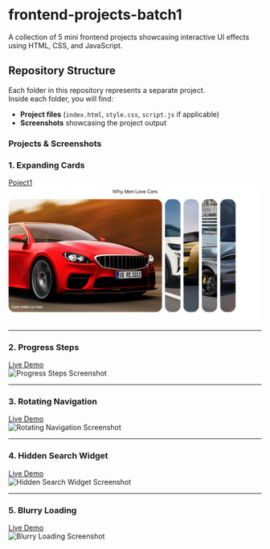 # frontend-projects-batch1
A collection of 5 mini frontend projects showcasing interactive UI effects using HTML, CSS, and JavaScript.

## Repository Structure
Each folder in this repository represents a separate project.  
Inside each folder, you will find:
- **Project files** (`index.html`, `style.css`, `script.js` if applicable)
- **Screenshots** showcasing the project output

 ### Projects & Screenshots

### 1. Expanding Cards
[Poject1](https://faithadeola.github.io/frontend-projects-batch1/expandingCards/)  
![Expanding Cards Screenshot](expandingCards/ExpandingCards1.png)

---

### 2. Progress Steps
[Live Demo](https://yourusername.github.io/frontend-projects-batch1/02-progress-steps/)  
![Progress Steps Screenshot](screenshots/progress-steps.png)

---

### 3. Rotating Navigation
[Live Demo](https://yourusername.github.io/frontend-projects-batch1/03-rotating-navigation/)  
![Rotating Navigation Screenshot](screenshots/rotating-navigation.png)

---

### 4. Hidden Search Widget
[Live Demo](https://yourusername.github.io/frontend-projects-batch1/04-hidden-search-widget/)  
![Hidden Search Widget Screenshot](screenshots/hidden-search-widget.png)

---

### 5. Blurry Loading
[Live Demo](https://yourusername.github.io/frontend-projects-batch1/05-blurry-loading/)  
![Blurry Loading Screenshot](screenshots/blurry-loading.png)
